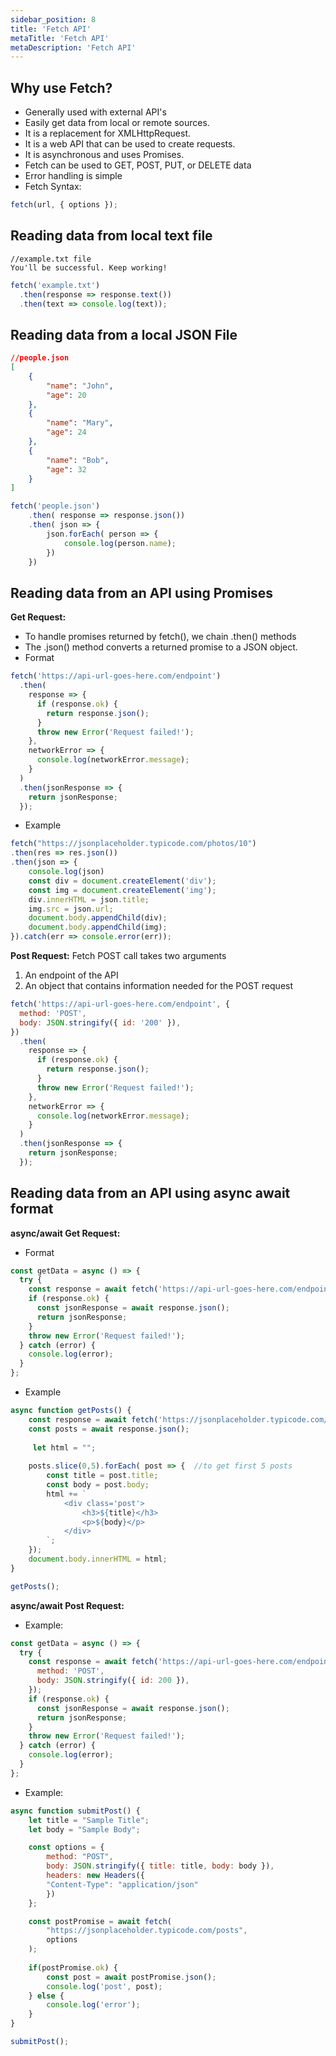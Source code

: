 ```yaml
---
sidebar_position: 8
title: 'Fetch API'
metaTitle: 'Fetch API'
metaDescription: 'Fetch API'
---
```

## Why use Fetch?

- Generally used with external API's
- Easily get data from local or remote sources.
- It is a replacement for XMLHttpRequest.
- It is a web API that can be used to create requests.
- It is asynchronous and uses Promises.
- Fetch can be used to GET, POST, PUT, or DELETE data
- Error handling is simple
- Fetch Syntax:

```js
fetch(url, { options });
```

## Reading data from local text file

```text
//example.txt file
You'll be successful. Keep working!
```

```js
fetch('example.txt')
  .then(response => response.text())
  .then(text => console.log(text));
```

## Reading data from a local JSON File
```json
//people.json
[
    {
        "name": "John",
        "age": 20
    }, 
    {
        "name": "Mary",
        "age": 24
    }, 
    {
        "name": "Bob",
        "age": 32
    }
]
```

```js
fetch('people.json')
    .then( response => response.json())
    .then( json => {
        json.forEach( person => {
            console.log(person.name);
        })
    })

```

## Reading data from an API using Promises
**Get Request:**

- To handle promises returned by fetch(), we chain .then() methods
- The .json() method converts a returned promise to a JSON object.
- Format
```javascript
fetch('https://api-url-goes-here.com/endpoint')
  .then(
    response => {
      if (response.ok) {
        return response.json();
      }
      throw new Error('Request failed!');
    },
    networkError => {
      console.log(networkError.message);
    }
  )
  .then(jsonResponse => {
    return jsonResponse;
  });
```

- Example

```js
fetch("https://jsonplaceholder.typicode.com/photos/10") 
.then(res => res.json()) 
.then(json => { 
    console.log(json)
    const div = document.createElement('div');
    const img = document.createElement('img');
    div.innerHTML = json.title;
    img.src = json.url; 
    document.body.appendChild(div);
    document.body.appendChild(img);
}).catch(err => console.error(err));
```

**Post Request:**
Fetch POST call takes two arguments

1. An endpoint of the API
2. An object that contains information needed for the POST request

```javascript
fetch('https://api-url-goes-here.com/endpoint', {
  method: 'POST',
  body: JSON.stringify({ id: '200' }),
})
  .then(
    response => {
      if (response.ok) {
        return response.json();
      }
      throw new Error('Request failed!');
    },
    networkError => {
      console.log(networkError.message);
    }
  )
  .then(jsonResponse => {
    return jsonResponse;
  });
```
## Reading data from an API using async await format

**async/await Get Request:**
- Format
```javascript
const getData = async () => {
  try {
    const response = await fetch('https://api-url-goes-here.com/endpoint');
    if (response.ok) {
      const jsonResponse = await response.json();
      return jsonResponse;
    }
    throw new Error('Request failed!');
  } catch (error) {
    console.log(error);
  }
};
```
- Example
```js
async function getPosts() {
    const response = await fetch('https://jsonplaceholder.typicode.com/posts');
    const posts = await response.json();
    
     let html = "";
    
    posts.slice(0,5).forEach( post => {  //to get first 5 posts
        const title = post.title;
        const body = post.body;
        html += `
            <div class='post'>
                <h3>${title}</h3>
                <p>${body}</p>
            </div>
        `;
    });
    document.body.innerHTML = html;
}

getPosts();
```

**async/await Post Request:**
* Example:
```javascript
const getData = async () => {
  try {
    const response = await fetch('https://api-url-goes-here.com/endpoint', {
      method: 'POST',
      body: JSON.stringify({ id: 200 }),
    });
    if (response.ok) {
      const jsonResponse = await response.json();
      return jsonResponse;
    }
    throw new Error('Request failed!');
  } catch (error) {
    console.log(error);
  }
};
```

* Example:
```js
async function submitPost() {
    let title = "Sample Title";
    let body = "Sample Body";

    const options = {
        method: "POST",
        body: JSON.stringify({ title: title, body: body }),
        headers: new Headers({
        "Content-Type": "application/json"
        })
    };

    const postPromise = await fetch(
        "https://jsonplaceholder.typicode.com/posts",
        options
    );
  
    if(postPromise.ok) {
        const post = await postPromise.json();
        console.log('post', post);
    } else {
        console.log('error');
    }
}

submitPost();
```

